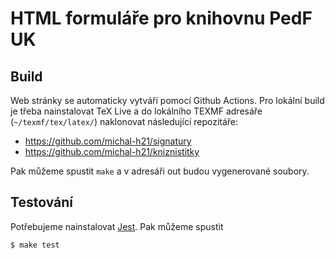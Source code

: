 # HTML formuláře pro knihovnu PedF UK

## Build

Web stránky se automaticky vytváří pomocí Github Actions. Pro lokální build je
třeba nainstalovat TeX Live a do lokálního TEXMF adresáře
(`~/texmf/tex/latex/`) naklonovat následující repozitáře:

- https://github.com/michal-h21/signatury
- https://github.com/michal-h21/kniznistitky 

Pak můžeme spustit `make` a v adresáři out budou vygenerované soubory.

## Testování

Potřebujeme nainstalovat [Jest](https://jestjs.io/). Pak můžeme spustit 

    $ make test
